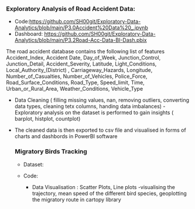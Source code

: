 
### Exploratory Analysis of Road Accident Data:
- Code:https://github.com/SH00git/Exploratory-Data-Analytics/blob/main/P3.0Accident%20Data%20_.ipynb
- Dashboard: https://github.com/SH00git/Exploratory-Data-Analytics/blob/main/P3.2Road-Acc-Data-BI-Dash.pbix
  
The road accident database contains the following list of features
 Accident_Index, Accident Date, Day_of_Week, Junction_Control, Junction_Detail, Accident_Severity,  Latitude,  Light_Conditions, Local_Authority_(District) , Carriageway_Hazards, Longitude,  Number_of_Casualties, Number_of_Vehicles, Police_Force, Road_Surface_Conditions, Road_Type, Speed_limit, Time, Urban_or_Rural_Area, Weather_Conditions, Vehicle_Type                

- Data Cleaning ( filling missing values, nan, removing outliers, converting data types, cleaning tetx columns, handing data imbalances)
-Exploratory analysis on the dataset is performed to gain insights ( barplot, histplot, countplot)
- The cleaned data is then exported to csv file and visualised in forms of charts and dashbords in PowerBI software

  ### Migratory Birds Tracking
  - Dataset:
  - Code:

    - Data Visualisation : Scatter Plots, Line plots -visualising the trajectory, mean speed of the different bird species, geoplotting the migratory route in cartopy library
  
  
